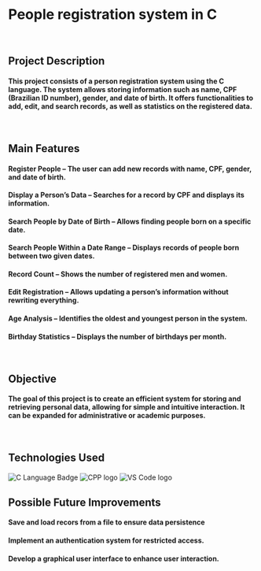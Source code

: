 # People registration system in C
<br/> 

## Project Description

#### This project consists of a person registration system using the C language. The system allows storing information such as name, CPF (Brazilian ID number), gender, and date of birth. It offers functionalities to add, edit, and search records, as well as statistics on the registered data.
<br/> 

## Main Features

#### Register People – The user can add new records with name, CPF, gender, and date of birth.

#### Display a Person’s Data – Searches for a record by CPF and displays its information.

#### Search People by Date of Birth – Allows finding people born on a specific date.

#### Search People Within a Date Range – Displays records of people born between two given dates.

#### Record Count – Shows the number of registered men and women.

#### Edit Registration – Allows updating a person’s information without rewriting everything.

#### Age Analysis – Identifies the oldest and youngest person in the system.

#### Birthday Statistics – Displays the number of birthdays per month.
<br/> 

## Objective

#### The goal of this project is to create an efficient system for storing and retrieving personal data, allowing for simple and intuitive interaction. It can be expanded for administrative or academic purposes.
<br/> 

## Technologies Used
<img align="center" src="https://img.shields.io/badge/C-00599C?style=for-the-badge&logo=c&logoColor=white" alt="C Language Badge"/>  <img align="center" src="https://img.shields.io/badge/C%2B%2B-00599C?style=for-the-badge&logo=c%2B%2B&logoColor=white" alt="CPP logo"/>   <img align="center" src="https://img.shields.io/badge/Visual_Studio_Code-0078D4?style=for-the-badge&logo=visual%20studio%20code&logoColor=white" alt="VS Code logo"/>
<br/> 

## Possible Future Improvements
#### Save and load recors from a file to ensure data persistence
#### Implement an authentication system for restricted access.
#### Develop a graphical user interface to enhance user interaction.
